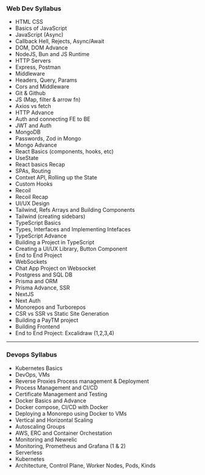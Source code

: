 ###  Web Dev Syllabus

- HTML CSS 
- Basics of JavaScript 
- JavaScript (Async) 
- Callback Hell, Rejects, Async/Await
- DOM, DOM Advance
- NodeJS, Bun and JS Runtime 
- HTTP Servers 
- Express, Postman 
- Middleware
- Headers, Query, Params
- Cors and Middleware
- Git & Github
- JS (Map, filter & arrow fn)
- Axios vs fetch
- HTTP Advance
- Auth and connecting FE to BE
- JWT and Auth
- MongoDB
- Passwords, Zod in Mongo
- Mongo Advance
- React Basics (components, hooks, etc)
- UseState
- React basics Recap
- SPAs, Routing
- Contxet API, Rolling up the State
- Custom Hooks
- Recoil
- Recoil Recap
- UI/UX Design
- Tailwind, Refs Arrays and Building Components
- Tailwind (creating sidebars)
- TypeScript Basics
- Types, Interfaces and Implementing Intefaces
- TypeScript Advance
- Building a Project in TypeScript
- Creating a UI/UX Library, Button Component
- End to End Project
- WebSockets
- Chat App Project on Websocket
- Postgress and SQL DB
- Prisma and ORM
- Prisma Advance, SSR
- NextJS
- Next Auth
- Monorepos and Turborepos
- CSR vs SSR vs Static Site Generation
- Building a PayTM project
- Building Frontend
- End to End Project: Excalidraw (1,2,3,4)

---

### Devops Syllabus

- Kubernetes Basics
- DevOps, VMs
- Reverse Proxies Process management & Deployment
- Process Management and CI/CD
- Certificate Management and Testing
- Docker Basics and Advance
- Docker compose, CI/CD with Docker
- Deploying a Monorepo using Docker to VMs
- Vertical and Horizontal Scaling
- Autoscaling Groups
- AWS, ERC and Container Orchestation
- Monitoring and Newrelic
- Monitoring, Prometheus and Grafana (1 & 2)
- Serverless
- Kubernetes
- Architecture, Control Plane, Worker Nodes, Pods, Kinds
